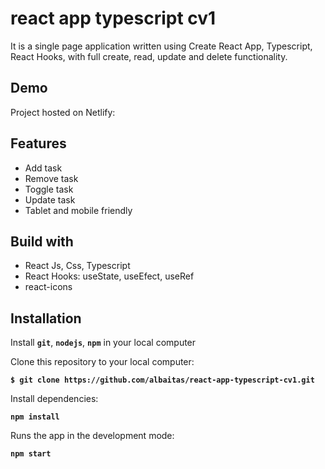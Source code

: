 # react app typescript cv1

It is a single page application written using Create React App, Typescript, React Hooks, with full create, read, update and delete functionality.

## Demo

Project hosted on Netlify:

## Features

- Add task
- Remove task
- Toggle task
- Update task
- Tablet and mobile friendly

## Build with

- React Js, Css, Typescript
- React Hooks: useState, useEfect, useRef
- react-icons

## Installation

Install **`git`**, **`nodejs`**, **`npm`** in your local computer

Clone this repository to your local computer:

**`$ git clone https://github.com/albaitas/react-app-typescript-cv1.git`**

Install dependencies:

**`npm install`**

Runs the app in the development mode:

**`npm start`**
